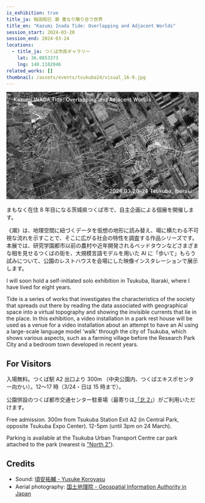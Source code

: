 ```yaml
---
is_exhibition: true
title_ja: 稲田和巳 潮 重なり隣り合う世界
title_en: "Kazumi Inada Tide: Overlapping and Adjacent Worlds"
session_start: 2024-03-20
session_end: 2024-03-24
locations:
  - title_ja: つくば市民ギャラリー
    lat: 36.0853373
    lng: 140.1102046
related_works: []
thumbnail: /assets/events/tsukuba24/visual_16-9.jpg
---
```


![](/assets/events/tsukuba24/visual_16-9.jpg)

まもなく在住 8 年目になる茨城県つくば市で、自主企画による個展を開催します。

《潮》は、地理空間に紐づくデータを仮想の地形に読み替え、場に横たわる不可視な流れを示すことで、そこに広がる社会の特性を調査する作品シリーズです。本展では、研究学園都市以前の農村や近年開発されるベッドタウンなどさまざまな相を見せるつくばの街を、大規模言語モデルを用いた AI に「歩いて」もらう試みについて、公園のレストハウスを会場にした映像インスタレーションで展示します。

I will soon hold a self-initiated solo exhibition in Tsukuba, Ibaraki, where I have lived for eight years.

Tide is a series of works that investigates the characteristics of the society that spreads out there by reading the data associated with geographical space into a virtual topography and showing the invisible currents that lie in the place. In this exhibition, a video installation in a park rest house will be used as a venue for a video installation about an attempt to have an AI using a large-scale language model 'walk' through the city of Tsukuba, which shows various aspects, such as a farming village before the Research Park City and a bedroom town developed in recent years.

## For Visitors

入場無料。つくば駅 A2 出口より 300m （中央公園内、つくばエキスポセンター向かい）。12〜17 時（3/24・日は 15 時まで）。

公園併設のつくば都市交通センター駐車場（最寄りは[「北 2」](https://www.tutc.or.jp/carparking/n02/)）がご利用いただけます。

Free admission. 300m from Tsukuba Station Exit A2 (in Central Park, opposite Tsukuba Expo Center). 12-5pm (until 3pm on 24 March).

Parking is available at the Tsukuba Urban Transport Centre car park attached to the park (nearest is ["North 2"](https://www.tutc.or.jp/carparking/n02/)).

## Credits

- Sound: [頃安祐輔 - Yusuke Koroyasu](https://www.koroyu.com/)
- Aerial photography: [国土地理院 - Geospatial Information Authority in Japan](https://maps.gsi.go.jp/development/ichiran.html)
